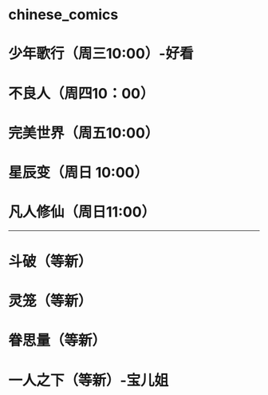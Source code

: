 # chinese_comics
# 少年歌行（周三10:00）-好看
# 不良人（周四10：00）
# 完美世界（周五10:00）
# 星辰变（周日 10:00）
# 凡人修仙（周日11:00）
----------------------------------
# 斗破（等新）
# 灵笼（等新）
# 眷思量（等新）
# 一人之下（等新）-宝儿姐



